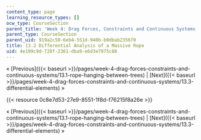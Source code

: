 ```yaml
---
content_type: page
learning_resource_types: []
ocw_type: CourseSection
parent_title: 'Week 4: Drag Forces, Constraints and Continuous Systems'
parent_type: CourseSection
parent_uid: 919a2c50-6eb4-551d-940b-b0dbab2356f0
title: 13.2 Differential Analysis of a Massive Rope
uid: 4e199c9d-728f-2361-dba9-e6d3e7975c88
---
```


« [Previous]({{< baseurl >}}/pages/week-4-drag-forces-constraints-and-continuous-systems/13.1-rope-hanging-between-trees) | [Next]({{< baseurl >}}/pages/week-4-drag-forces-constraints-and-continuous-systems/13.3-differential-elements) »

{{< resource 0c8e7d53-27e9-8551-1f8d-f76215f8a26e >}}

« [Previous]({{< baseurl >}}/pages/week-4-drag-forces-constraints-and-continuous-systems/13.1-rope-hanging-between-trees) | [Next]({{< baseurl >}}/pages/week-4-drag-forces-constraints-and-continuous-systems/13.3-differential-elements) »